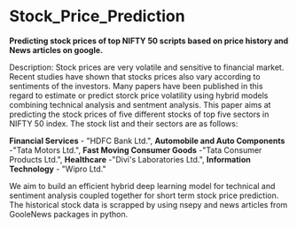# Stock_Price_Prediction
**Predicting stock prices of top NIFTY 50 scripts based on price history and News articles on google.**

Description: Stock prices are very volatile and sensitive to financial market. Recent studies have shown that stocks prices also vary according to sentiments of the investors. Many papers have been published in this regard to estimate or predict storck price volatility using hybrid models combining technical analysis and sentment analysis.
This paper aims at predicting the stock prices of five different stocks of top five sectors in NIFTY 50 index. The stock list and their sectors are as follows:

**Financial Services** - "HDFC Bank Ltd.", 
**Automobile and Auto Components** -"Tata Motors Ltd.", 
**Fast Moving Consumer Goods** -"Tata Consumer Products Ltd.",
**Healthcare** -"Divi's Laboratories Ltd.",
**Information Technology** - "Wipro Ltd." 

We aim to build an efficient hybrid deep learning model for technical and sentiment analysis coupled together for short term stock price prediction. The historical stock data  is scrapped by using nsepy and news articles from GooleNews packages in python. 


